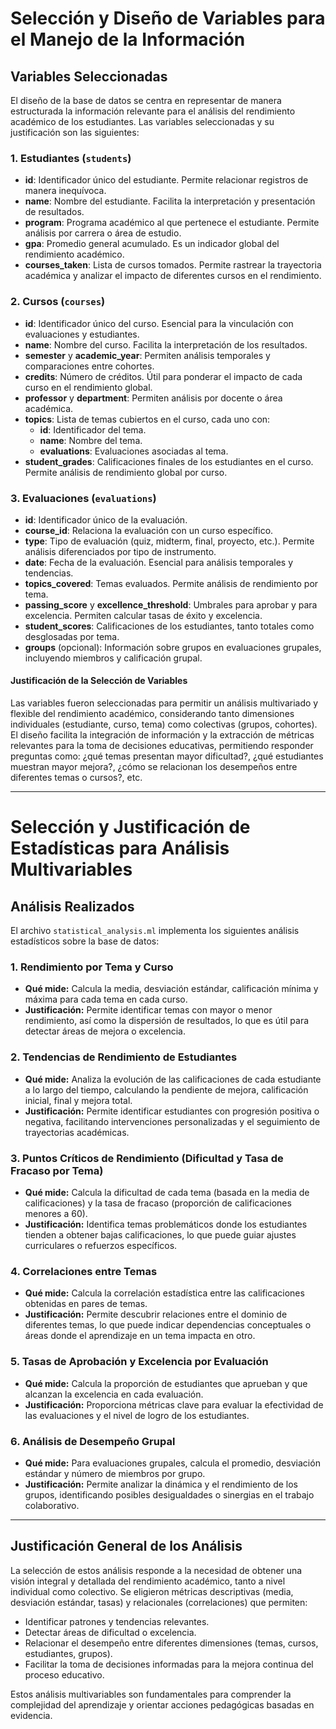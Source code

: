 # Selección y Diseño de Variables para el Manejo de la Información

## Variables Seleccionadas

El diseño de la base de datos se centra en representar de manera estructurada la información relevante para el análisis del rendimiento académico de los estudiantes. Las variables seleccionadas y su justificación son las siguientes:

### 1. Estudiantes (`students`)
- **id**: Identificador único del estudiante. Permite relacionar registros de manera inequívoca.
- **name**: Nombre del estudiante. Facilita la interpretación y presentación de resultados.
- **program**: Programa académico al que pertenece el estudiante. Permite análisis por carrera o área de estudio.
- **gpa**: Promedio general acumulado. Es un indicador global del rendimiento académico.
- **courses_taken**: Lista de cursos tomados. Permite rastrear la trayectoria académica y analizar el impacto de diferentes cursos en el rendimiento.

### 2. Cursos (`courses`)
- **id**: Identificador único del curso. Esencial para la vinculación con evaluaciones y estudiantes.
- **name**: Nombre del curso. Facilita la interpretación de los resultados.
- **semester** y **academic_year**: Permiten análisis temporales y comparaciones entre cohortes.
- **credits**: Número de créditos. Útil para ponderar el impacto de cada curso en el rendimiento global.
- **professor** y **department**: Permiten análisis por docente o área académica.
- **topics**: Lista de temas cubiertos en el curso, cada uno con:
  - **id**: Identificador del tema.
  - **name**: Nombre del tema.
  - **evaluations**: Evaluaciones asociadas al tema.
- **student_grades**: Calificaciones finales de los estudiantes en el curso. Permite análisis de rendimiento global por curso.

### 3. Evaluaciones (`evaluations`)
- **id**: Identificador único de la evaluación.
- **course_id**: Relaciona la evaluación con un curso específico.
- **type**: Tipo de evaluación (quiz, midterm, final, proyecto, etc.). Permite análisis diferenciados por tipo de instrumento.
- **date**: Fecha de la evaluación. Esencial para análisis temporales y tendencias.
- **topics_covered**: Temas evaluados. Permite análisis de rendimiento por tema.
- **passing_score** y **excellence_threshold**: Umbrales para aprobar y para excelencia. Permiten calcular tasas de éxito y excelencia.
- **student_scores**: Calificaciones de los estudiantes, tanto totales como desglosadas por tema.
- **groups** (opcional): Información sobre grupos en evaluaciones grupales, incluyendo miembros y calificación grupal.

#### Justificación de la Selección de Variables

Las variables fueron seleccionadas para permitir un análisis multivariado y flexible del rendimiento académico, considerando tanto dimensiones individuales (estudiante, curso, tema) como colectivas (grupos, cohortes). El diseño facilita la integración de información y la extracción de métricas relevantes para la toma de decisiones educativas, permitiendo responder preguntas como: ¿qué temas presentan mayor dificultad?, ¿qué estudiantes muestran mayor mejora?, ¿cómo se relacionan los desempeños entre diferentes temas o cursos?, etc.

---

# Selección y Justificación de Estadísticas para Análisis Multivariables

## Análisis Realizados

El archivo `statistical_analysis.ml` implementa los siguientes análisis estadísticos sobre la base de datos:

### 1. Rendimiento por Tema y Curso
- **Qué mide:** Calcula la media, desviación estándar, calificación mínima y máxima para cada tema en cada curso.
- **Justificación:** Permite identificar temas con mayor o menor rendimiento, así como la dispersión de resultados, lo que es útil para detectar áreas de mejora o excelencia.

### 2. Tendencias de Rendimiento de Estudiantes
- **Qué mide:** Analiza la evolución de las calificaciones de cada estudiante a lo largo del tiempo, calculando la pendiente de mejora, calificación inicial, final y mejora total.
- **Justificación:** Permite identificar estudiantes con progresión positiva o negativa, facilitando intervenciones personalizadas y el seguimiento de trayectorias académicas.

### 3. Puntos Críticos de Rendimiento (Dificultad y Tasa de Fracaso por Tema)
- **Qué mide:** Calcula la dificultad de cada tema (basada en la media de calificaciones) y la tasa de fracaso (proporción de calificaciones menores a 60).
- **Justificación:** Identifica temas problemáticos donde los estudiantes tienden a obtener bajas calificaciones, lo que puede guiar ajustes curriculares o refuerzos específicos.

### 4. Correlaciones entre Temas
- **Qué mide:** Calcula la correlación estadística entre las calificaciones obtenidas en pares de temas.
- **Justificación:** Permite descubrir relaciones entre el dominio de diferentes temas, lo que puede indicar dependencias conceptuales o áreas donde el aprendizaje en un tema impacta en otro.

### 5. Tasas de Aprobación y Excelencia por Evaluación
- **Qué mide:** Calcula la proporción de estudiantes que aprueban y que alcanzan la excelencia en cada evaluación.
- **Justificación:** Proporciona métricas clave para evaluar la efectividad de las evaluaciones y el nivel de logro de los estudiantes.

### 6. Análisis de Desempeño Grupal
- **Qué mide:** Para evaluaciones grupales, calcula el promedio, desviación estándar y número de miembros por grupo.
- **Justificación:** Permite analizar la dinámica y el rendimiento de los grupos, identificando posibles desigualdades o sinergias en el trabajo colaborativo.

---

## Justificación General de los Análisis

La selección de estos análisis responde a la necesidad de obtener una visión integral y detallada del rendimiento académico, tanto a nivel individual como colectivo. Se eligieron métricas descriptivas (media, desviación estándar, tasas) y relacionales (correlaciones) que permiten:

- Identificar patrones y tendencias relevantes.
- Detectar áreas de dificultad o excelencia.
- Relacionar el desempeño entre diferentes dimensiones (temas, cursos, estudiantes, grupos).
- Facilitar la toma de decisiones informadas para la mejora continua del proceso educativo.

Estos análisis multivariables son fundamentales para comprender la complejidad del aprendizaje y orientar acciones pedagógicas basadas en evidencia.
